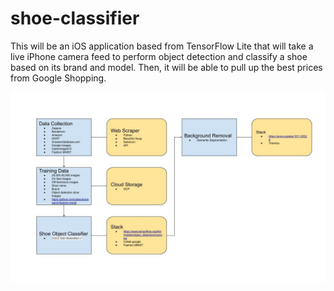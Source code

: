# shoe-classifier

This will be an iOS application based from TensorFlow Lite that will take a live iPhone camera feed to perform object detection and classify a shoe based on its brand and model. Then, it will be able to pull up the best prices from Google Shopping.

![alt text](https://github.com/vnguyendc/shoe-classifier/blob/master/shoe%20classifier%20requirements.jpg "Diagram")
